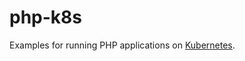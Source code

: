 # php-k8s

Examples for running PHP applications on [Kubernetes][].

[Kubernetes]: https://kubernetes.io/
